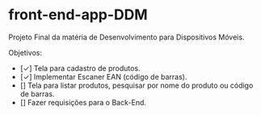 # front-end-app-DDM

Projeto Final da matéria de Desenvolvimento para Dispositivos Móveis.

Objetivos:
  - [✓] Tela para cadastro de produtos.
  - [✓] Implementar Escaner EAN (código de barras).
  - [] Tela para listar produtos, pesquisar por nome do produto ou código de barras.
  - [] Fazer requisições para o Back-End.
